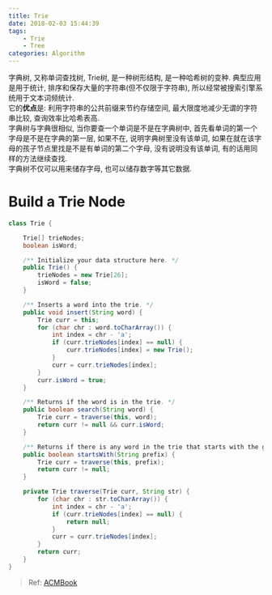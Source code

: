 ```yaml
---
title: Trie
date: 2018-02-03 15:44:39
tags:
    - Trie
    - Tree
categories: Algorithm
---
```


字典树, 又称单词查找树, Trie树, 是一种树形结构, 是一种哈希树的变种. 典型应用是用于统计, 排序和保存大量的字符串(但不仅限于字符串), 所以经常被搜索引擎系统用于文本词频统计.  
它的**优点**是: 利用字符串的公共前缀来节约存储空间, 最大限度地减少无谓的字符串比较, 查询效率比哈希表高.  
字典树与字典很相似, 当你要查一个单词是不是在字典树中, 首先看单词的第一个字母是不是在字典的第一层, 如果不在, 说明字典树里没有该单词, 如果在就在该字母的孩子节点里找是不是有单词的第二个字母, 没有说明没有该单词, 有的话用同样的方法继续查找.  
字典树不仅可以用来储存字母, 也可以储存数字等其它数据. 

<!-- more -->


# Build a Trie Node
```java
class Trie {

    Trie[] trieNodes;
    boolean isWord;

    /** Initialize your data structure here. */
    public Trie() {
        trieNodes = new Trie[26];
        isWord = false;
    }

    /** Inserts a word into the trie. */
    public void insert(String word) {
        Trie curr = this;
        for (char chr : word.toCharArray()) {
            int index = chr - 'a';
            if (curr.trieNodes[index] == null) {
                curr.trieNodes[index] = new Trie();
            }
            curr = curr.trieNodes[index];
        }
        curr.isWord = true;
    }

    /** Returns if the word is in the trie. */
    public boolean search(String word) {
        Trie curr = traverse(this, word);
        return curr != null && curr.isWord;
    }

    /** Returns if there is any word in the trie that starts with the given prefix. */
    public boolean startsWith(String prefix) {
        Trie curr = traverse(this, prefix);
        return curr != null;
    }

    private Trie traverse(Trie curr, String str) {
        for (char chr : str.toCharArray()) {
            int index = chr - 'a';
            if (curr.trieNodes[index] == null) {
                return null;
            }
            curr = curr.trieNodes[index];
        }
        return curr;
    }
}
```
> Ref: [ACMBook](https://hrbust-acm-team.gitbooks.io/acm-book/content/data_structure/ds_part4.html)